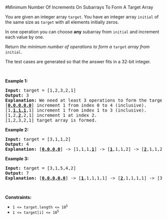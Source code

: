 #Minimum Number Of Increments On Subarrays To Form A Target Array
<p>You are given an integer array <code>target</code>. You have an integer array <code>initial</code> of the same size as <code>target</code> with all elements initially zeros.</p>
<p>In one operation you can choose <strong>any</strong> subarray from <code>initial</code> and increment each value by one.</p>
<p>Return <em>the minimum number of operations to form a </em><code>target</code><em> array from </em><code>initial</code>.</p>
<p>The test cases are generated so that the answer fits in a 32-bit integer.</p>
<p> </p>
<p><strong class="example">Example 1:</strong></p>
<pre><strong>Input:</strong> target = [1,2,3,2,1]
<strong>Output:</strong> 3
<strong>Explanation:</strong> We need at least 3 operations to form the target array from the initial array.
[<strong><u>0,0,0,0,0</u></strong>] increment 1 from index 0 to 4 (inclusive).
[1,<strong><u>1,1,1</u></strong>,1] increment 1 from index 1 to 3 (inclusive).
[1,2,<strong><u>2</u></strong>,2,1] increment 1 at index 2.
[1,2,3,2,1] target array is formed.
</pre>
<p><strong class="example">Example 2:</strong></p>
<pre><strong>Input:</strong> target = [3,1,1,2]
<strong>Output:</strong> 4
<strong>Explanation:</strong> [<strong><u>0,0,0,0</u></strong>] -&gt; [1,1,1,<strong><u>1</u></strong>] -&gt; [<strong><u>1</u></strong>,1,1,2] -&gt; [<strong><u>2</u></strong>,1,1,2] -&gt; [3,1,1,2]
</pre>
<p><strong class="example">Example 3:</strong></p>
<pre><strong>Input:</strong> target = [3,1,5,4,2]
<strong>Output:</strong> 7
<strong>Explanation:</strong> [<strong><u>0,0,0,0,0</u></strong>] -&gt; [<strong><u>1</u></strong>,1,1,1,1] -&gt; [<strong><u>2</u></strong>,1,1,1,1] -&gt; [3,1,<strong><u>1,1,1</u></strong>] -&gt; [3,1,<strong><u>2,2</u></strong>,2] -&gt; [3,1,<strong><u>3,3</u></strong>,2] -&gt; [3,1,<strong><u>4</u></strong>,4,2] -&gt; [3,1,5,4,2].
</pre>
<p> </p>
<p><strong>Constraints:</strong></p>
<ul>
<li><code>1 &lt;= target.length &lt;= 10<sup>5</sup></code></li>
<li><code>1 &lt;= target[i] &lt;= 10<sup>5</sup></code></li>
</ul>
